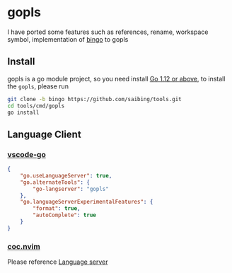 # gopls

I have ported some features such as references, rename, workspace symbol, implementation of [bingo](https://github.com/saibing/bingo)  to gopls

## Install

gopls is a go module project, so you need install [Go 1.12 or above](https://golang.google.cn/dl/),
to  install the `gopls`, please run

```bash
git clone -b bingo https://github.com/saibing/tools.git
cd tools/cmd/gopls
go install
```
## Language Client

### [vscode-go](https://github.com/Microsoft/vscode-go)

```json
{
    "go.useLanguageServer": true,
    "go.alternateTools": {
        "go-langserver": "gopls"
    },
    "go.languageServerExperimentalFeatures": {
        "format": true,
        "autoComplete": true
    }
}
```

### [coc.nvim](https://github.com/neoclide/coc.nvim)

Please reference [Language server](https://github.com/neoclide/coc.nvim/wiki/Language-servers#go)